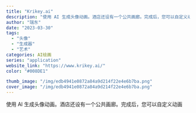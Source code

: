 ```yaml
---
title: "Krikey.ai"
description: "使用 AI 生成头像动画。酒店还设有一个公共画廊。完成后，您可以自定义动画 "
author: "瑞东"
date: "2023-03-30"
tags:
  - "头像"
  - "生成器"
  - "艺术"
categories: AI绘画
series: "application"
website_link: "https://www.krikey.ai/"
color: "#008DE1"

thumb_image: "/img/edb4941e0872a84a9d214f22e4e6b7ba.png"
cover_image: "/img/edb4941e0872a84a9d214f22e4e6b7ba.png"
---
```


使用 AI 生成头像动画。酒店还设有一个公共画廊。完成后，您可以自定义动画 
